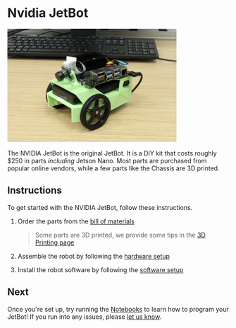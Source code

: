 # Nvidia JetBot

<a href="images/JB3-Assy_16-5.JPG"><img src="images/JB3-Assy_16-5.JPG" height="256" style="height:256px;"></a>

The NVIDIA JetBot is the original JetBot.  It is a DIY kit that costs
roughly $250 in parts *including* Jetson Nano.  Most parts are purchased
from popular online vendors, while a few parts like the Chassis
are 3D printed.  

## Instructions

To get started with the NVIDIA JetBot, follow these instructions.

1. Order the parts from the [bill of materials](bill_of_materials.md)

    > Some parts are 3D printed, we provide some tips in the [3D Printing page](3d_printing.md)
    
2. Assemble the robot by following the [hardware setup](hardware_setup.md)

3. Install the robot software by following the [software setup](software_setup.md)

## Next

Once you're set up, try running the [Notebooks](../../notebooks) to learn how to program your JetBot!  If you
run into any issues, please [let us know](github.com/NVIDIA-AI-IOT/jetbot/issues).